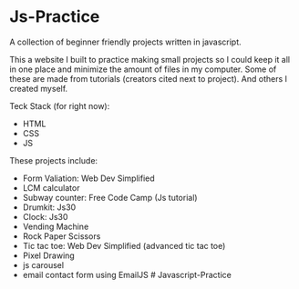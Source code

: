 # Js-Practice
A collection of beginner friendly projects written in javascript.

This a website I built to practice making small projects so I could keep it all
in one place and minimize the amount of files in my computer. Some of these 
are made from tutorials (creators cited next to project). And others I created myself.

Teck Stack (for right now):
- HTML
- CSS
- JS

These projects include:
- Form Valiation: Web Dev Simplified
- LCM calculator
- Subway counter: Free Code Camp (Js tutorial)
- Drumkit: Js30 
- Clock: Js30
- Vending Machine
- Rock Paper Scissors
- Tic tac toe: Web Dev Simplified (advanced tic tac toe)
- Pixel Drawing
- js carousel
- email contact form using EmailJS
#   J a v a s c r i p t - P r a c t i c e  
 